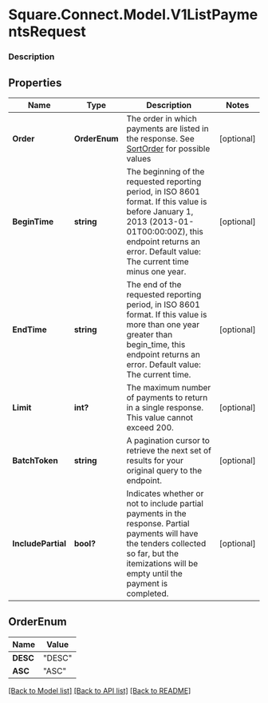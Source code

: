 # Square.Connect.Model.V1ListPaymentsRequest

### Description



## Properties

Name | Type | Description | Notes
------------ | ------------- | ------------- | -------------
**Order** | **OrderEnum** | The order in which payments are listed in the response. See [SortOrder](#type-sortorder) for possible values | [optional] 
**BeginTime** | **string** | The beginning of the requested reporting period, in ISO 8601 format. If this value is before January 1, 2013 (2013-01-01T00:00:00Z), this endpoint returns an error. Default value: The current time minus one year. | [optional] 
**EndTime** | **string** | The end of the requested reporting period, in ISO 8601 format. If this value is more than one year greater than begin_time, this endpoint returns an error. Default value: The current time. | [optional] 
**Limit** | **int?** | The maximum number of payments to return in a single response. This value cannot exceed 200. | [optional] 
**BatchToken** | **string** | A pagination cursor to retrieve the next set of results for your original query to the endpoint. | [optional] 
**IncludePartial** | **bool?** | Indicates whether or not to include partial payments in the response. Partial payments will have the tenders collected so far, but the itemizations will be empty until the payment is completed. | [optional] 


## OrderEnum

Name | Value
------------ | -------------
**DESC** | "DESC"
**ASC** | "ASC"



[[Back to Model list]](../README.md#documentation-for-models) [[Back to API list]](../README.md#documentation-for-api-endpoints) [[Back to README]](../README.md)

